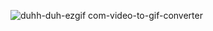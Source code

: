 ![duhh-duh-ezgif com-video-to-gif-converter](https://github.com/user-attachments/assets/0445fb29-7bc5-4053-867e-4dbbe95dfc61)
